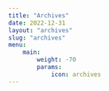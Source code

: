 ```yaml
---
title: "Archives"
date: 2022-12-31
layout: "archives"
slug: "archives"
menu:
    main:
        weight: -70
        params: 
            icon: archives
---
```

